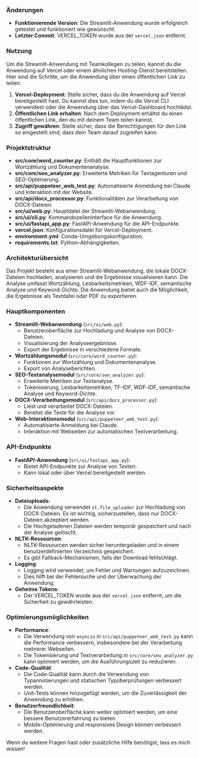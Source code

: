 ### Änderungen
- **Funktionierende Version**: Die Streamlit-Anwendung wurde erfolgreich getestet und funktioniert wie gewünscht.
- **Letzter Commit**: VERCEL_TOKEN wurde aus der `vercel.json` entfernt.

### Nutzung
Um die Streamlit-Anwendung mit Teamkollegen zu teilen, kannst du die Anwendung auf Vercel oder einem ähnlichen Hosting-Dienst bereitstellen. Hier sind die Schritte, um die Anwendung über einen öffentlichen Link zu teilen:

1. **Vercel-Deployment**: Stelle sicher, dass du die Anwendung auf Vercel bereitgestellt hast. Du kannst dies tun, indem du die Vercel CLI verwendest oder die Anwendung über das Vercel-Dashboard hochlädst.
2. **Öffentlichen Link erhalten**: Nach dem Deployment erhältst du einen öffentlichen Link, den du mit deinem Team teilen kannst.
3. **Zugriff gewähren**: Stelle sicher, dass die Berechtigungen für den Link so eingestellt sind, dass dein Team darauf zugreifen kann.

### Projektstruktur
- **src/core/word_counter.py**: Enthält die Hauptfunktionen zur Wortzählung und Dokumentenanalyse.
- **src/core/seo_analyzer.py**: Erweiterte Metriken für Textagenturen und SEO-Optimierung.
- **src/api/puppeteer_web_test.py**: Automatisierte Anmeldung bei Claude und Interaktion mit der Website.
- **src/api/docx_processor.py**: Funktionalitäten zur Verarbeitung von DOCX-Dateien.
- **src/ui/web.py**: Hauptdatei der Streamlit-Webanwendung.
- **src/ui/cli.py**: Kommandozeileninterface für die Anwendung.
- **src/ui/fastapi_app.py**: FastAPI-Anwendung für die API-Endpunkte.
- **vercel.json**: Konfigurationsdatei für Vercel-Deployment.
- **environment.yml**: Conda-Umgebungskonfiguration.
- **requirements.txt**: Python-Abhängigkeiten.

### Architekturübersicht
Das Projekt besteht aus einer Streamlit-Webanwendung, die lokale DOCX-Dateien hochladen, analysieren und die Ergebnisse visualisieren kann. Die Analyse umfasst Wortzählung, Lesbarkeitsmetriken, WDF-IDF, semantische Analyse und Keyword-Dichte. Die Anwendung bietet auch die Möglichkeit, die Ergebnisse als Textdatei oder PDF zu exportieren.

### Hauptkomponenten
- **Streamlit-Webanwendung** (`src/ui/web.py`):
  - Benutzeroberfläche zur Hochladung und Analyse von DOCX-Dateien.
  - Visualisierung der Analyseergebnisse.
  - Export der Ergebnisse in verschiedene Formate.
- **Wortzählungsmodul** (`src/core/word_counter.py`):
  - Funktionen zur Wortzählung und Dokumentenanalyse.
  - Export von Analyseberichten.
- **SEO-Textanalysemodul** (`src/core/seo_analyzer.py`):
  - Erweiterte Metriken zur Textanalyse.
  - Tokenisierung, Lesbarkeitsmetriken, TF-IDF, WDF-IDF, semantische Analyse und Keyword-Dichte.
- **DOCX-Verarbeitungsmodul** (`src/api/docx_processor.py`):
  - Liest und verarbeitet DOCX-Dateien.
  - Bereitet die Texte für die Analyse vor.
- **Web-Interaktionsmodul** (`src/api/puppeteer_web_test.py`):
  - Automatisierte Anmeldung bei Claude.
  - Interaktion mit Webseiten zur automatischen Textverarbeitung.

### API-Endpunkte
- **FastAPI-Anwendung** (`src/ui/fastapi_app.py`):
  - Bietet API-Endpunkte zur Analyse von Texten.
  - Kann lokal oder über Vercel bereitgestellt werden.

### Sicherheitsaspekte
- **Dateiuploads**:
  - Die Anwendung verwendet `st.file_uploader` zur Hochladung von DOCX-Dateien. Es ist wichtig, sicherzustellen, dass nur DOCX-Dateien akzeptiert werden.
  - Die Hochgeladenen Dateien werden temporär gespeichert und nach der Analyse gelöscht.
- **NLTK-Ressourcen**:
  - NLTK-Ressourcen werden sicher heruntergeladen und in einem benutzerdefinierten Verzeichnis gespeichert.
  - Es gibt Fallback-Mechanismen, falls der Download fehlschlägt.
- **Logging**:
  - Logging wird verwendet, um Fehler und Warnungen aufzuzeichnen.
  - Dies hilft bei der Fehlersuche und der Überwachung der Anwendung.
- **Geheime Tokens**:
  - Der VERCEL_TOKEN wurde aus der `vercel.json` entfernt, um die Sicherheit zu gewährleisten.

### Optimierungsmöglichkeiten
- **Performance**:
  - Die Verwendung von `asyncio` in `src/api/puppeteer_web_test.py` kann die Performance verbessern, insbesondere bei der Verarbeitung mehrerer Webseiten.
  - Die Tokenisierung und Textverarbeitung in `src/core/seo_analyzer.py` kann optimiert werden, um die Ausführungszeit zu reduzieren.
- **Code-Qualität**:
  - Die Code-Qualität kann durch die Verwendung von Typannotierungen und statischen Typüberprüfungen verbessert werden.
  - Unit-Tests können hinzugefügt werden, um die Zuverlässigkeit der Anwendung zu erhöhen.
- **Benutzerfreundlichkeit**:
  - Die Benutzeroberfläche kann weiter optimiert werden, um eine bessere Benutzererfahrung zu bieten.
  - Mobile-Optimierung und responsives Design können verbessert werden.

Wenn du weitere Fragen hast oder zusätzliche Hilfe benötigst, lass es mich wissen!
